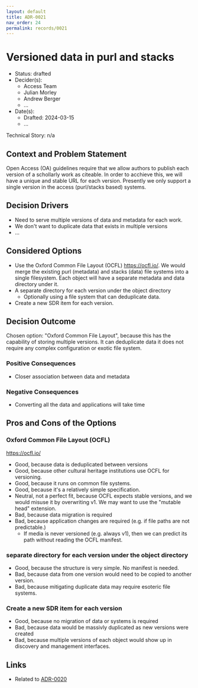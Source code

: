```yaml
---
layout: default
title: ADR-0021
nav_order: 24
permalink: records/0021
---
```

# Versioned data in purl and stacks

* Status: drafted
* Decider(s): <!-- required -->
  * Access Team
  * Julian Morley
  * Andrew Berger
  * ...
* Date(s): <!-- required -->
  * Drafted: 2024-03-15
  * ...

Technical Story: n/a

## Context and Problem Statement <!-- required -->

Open Access (OA) guidelines require that we allow authors to publish each version of a schollarly work as citeable. In order to acchieve this, we will have a unique and stable URL for each version.  Presently we only support a single version in the access (purl/stacks based) systems.

## Decision Drivers <!-- optional -->

* Need to serve multiple versions of data and metadata for each work.
* We don't want to duplicate data that exists in multiple versions
* ... <!-- numbers of drivers can vary -->

## Considered Options

* Use the Oxford Common File Layout (OCFL) <https://ocfl.io/>.  We would merge the existing purl (metadata) and stacks (data) file systems into a single filesystem.  Each object will have a separate metadata and data directory under it.
* A separate directory for each version under the object directory
  * Optionally using a file system that can deduplicate data.
* Create a new SDR item for each version.

## Decision Outcome

Chosen option: "Oxford Common File Layout", because this has the capability of storing multiple versions.  It can deduplicate data it does not require any complex configuration or exotic file system.

### Positive Consequences <!-- optional -->

* Closer association between data and metadata

### Negative Consequences <!-- optional -->

* Converting all the data and applications will take time

## Pros and Cons of the Options

### Oxford Common File Layout (OCFL)

<https://ocfl.io/>

* Good, because data is deduplicated between versions
* Good, because other cultural heritage institutions use OCFL for versioning.
* Good, because it runs on common file systems.
* Good, because it's a relatively simple specification.
* Neutral, not a perfect fit, because OCFL expects stable versions, and we would misuse it by overwriting v1. We may want to use the "mutable head" extension.
* Bad, because data migration is required
* Bad, because application changes are required (e.g. if file paths are not predictable.)
  * If media is never versioned (e.g. always v1), then we can predict its path without reading the OCFL manifest.

### separate directory for each version under the object directory

* Good, because the structure is very simple. No manifest is needed.
* Bad, because data from one version would need to be copied to another version.
* Bad, because mitigating duplicate data may require esoteric file systems.

### Create a new SDR item for each version

* Good, because no migration of data or systems is required
* Bad, because data would be massivly duplicated as new versions were created
* Bad, because multiple versions of each object would show up in discovery and management interfaces.

## Links

* Related to [ADR-0020](0020-purl-fetcher-api.md)
